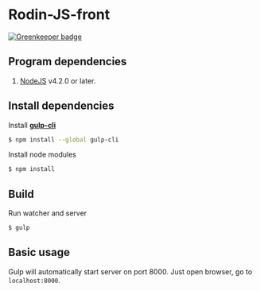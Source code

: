 # Rodin-JS-front

[![Greenkeeper badge](https://badges.greenkeeper.io/RodinJS/Rodin-Admin.svg?token=2453436ded915e5a3833b5b8672689c1a5be63471abdcaace3504880a53eae83)](https://greenkeeper.io/)

## Program dependencies
1. [NodeJS](https://nodejs.org/en/) v4.2.0 or later.

## Install dependencies
Install [**gulp-cli**](https://github.com/gulpjs/gulp/blob/master/docs/getting-started.md)
```sh
$ npm install --global gulp-cli
```
Install node modules
```sh
$ npm install
```

## Build
Run watcher and server
```sh
$ gulp
```

## Basic usage
Gulp will automatically start server on port 8000. Just open browser, go to ```localhost:8000```.